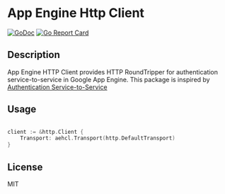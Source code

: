 # App Engine Http Client

[![GoDoc](https://godoc.org/github.com/emahiro/aehcl?status.svg)](https://godoc.org/github.com/emahiro/aehcl)
[![Go Report Card](https://goreportcard.com/badge/github.com/emahiro/aehcl)](https://goreportcard.com/report/github.com/emahiro/aehcl)

## Description

App Engine HTTP Client provides HTTP RoundTripper for authentication service-to-service in Google App Engine.
This package is inspired by [Authentication Service-to-Service](https://cloud.google.com/run/docs/authenticating/service-to-service)

## Usage

```go

client := &http.Client {
    Transport: aehcl.Transport(http.DefaultTransport)
}

```

## License

MIT
